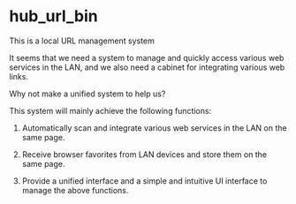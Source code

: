 # hub_url_bin
This is a local URL management system

It seems that we need a system to manage and quickly access various web services in the LAN, and we also need a cabinet for integrating various web links.

Why not make a unified system to help us? 

This system will mainly achieve the following functions: 

1. Automatically scan and integrate various web services in the LAN on the same page.

2. Receive browser favorites from LAN devices and store them on the same page.

3. Provide a unified interface and a simple and intuitive UI interface to manage the above functions.
